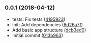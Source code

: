<a name="0.0.1"></a>
## <small>0.0.1 (2018-04-12)</small>

* tests: Fix tests ([4195923](https://github.com/BenjD90/routing-controllers-starter/commit/4195923))
* init: Add dependencies ([6d26a7f](https://github.com/BenjD90/routing-controllers-starter/commit/6d26a7f))
* Add basic app structure ([dcb3ed0](https://github.com/BenjD90/routing-controllers-starter/commit/dcb3ed0))
* Initial commit ([013b963](https://github.com/BenjD90/routing-controllers-starter/commit/013b963))



